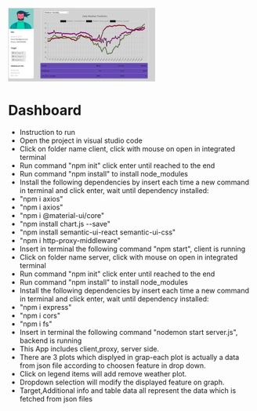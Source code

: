 ![](graph.png)

<h1>Dashboard</h1>
<ul>
<li>Instruction to run<br>
<li>Open the project in visual studio code<br>
<li>Click on folder name client, click with mouse on open in integrated terminal<br>
<li>Run command "npm init" click enter until reached to the end<br>
<li>Run command "npm install"  to install node_modules<br>
<li>Install the following dependencies by insert each time a new command in terminal and click enter, wait until dependency installed: <br>
<li>"npm i axios"<br>
<li>"npm i axios"<br>
<li>"npm i @material-ui/core"<br>
<li>"npm install chart.js --save"<br>
<li>"npm install semantic-ui-react semantic-ui-css"<br>
<li>"npm i http-proxy-middleware"<br>

<li>Insert in terminal the following command "npm start", client is running<br>

<li>Click on folder name server, click with mouse on open in integrated terminal<br>

<li>Run command "npm init" click enter until reached to the end<br>
<li>Run command "npm install"  to install node_modules<br>
<li>Install the following dependencies by insert each time a new command in terminal and click enter, wait until dependency installed: <br>
<li>"npm i express"<br>
<li>"npm i cors"<br>
<li>"npm i fs"<br>

<li>Insert in terminal the following command "nodemon start server.js", backend is running<br>

<li>This App includes client,proxy, server side.<br>
<li>There are 3 plots which displyed in grap-each plot is actually a data from json file according to choosen feature in drop down.<br>
<li>Click on legend items will add remove weather plot.<br>
<li>Dropdown selection will modify the displayed feature on graph.<br>
<li>Target,Additional info and table data all represent the data which is fetched from json files<br>
</ul>

